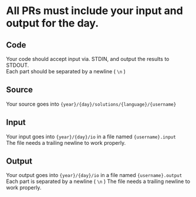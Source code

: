 # All PRs must include your input and output for the day.

## Code
Your code should accept input via. STDIN, and output the results to STDOUT.  
Each part should be separated by a newline ( `\n` )

## Source
Your source goes into `{year}/{day}/solutions/{language}/{username}`  

## Input
Your input goes into `{year}/{day}/io` in a file named `{username}.input`  
The file needs a trailing newline to work properly.

## Output
Your output goes into `{year}/{day}/io` in a file named `{username}.output`  
Each part is separated by a newline ( `\n` )
The file needs a trailing newline to work properly.
